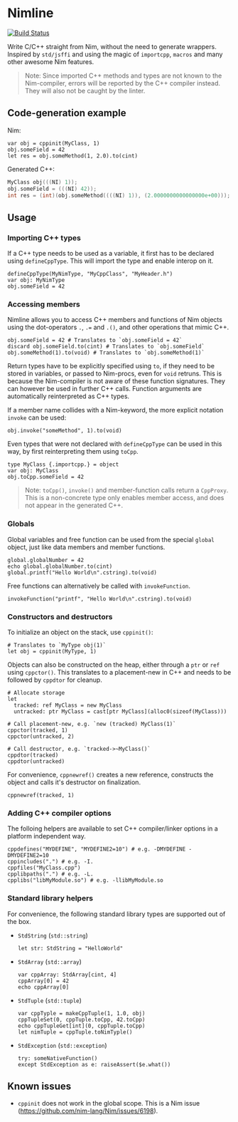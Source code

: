 # Nimline

[![Build Status](https://travis-ci.com/fragcolor-xyz/nimline.svg?branch=master)  ](https://travis-ci.com/fragcolor-xyz/nimline)

Write C/C++ straight from Nim, without the need to generate wrappers. Inspired by `std/jsffi` and using the magic of `importcpp`, `macros` and many other awesome Nim features.

> Note: Since imported C++ methods and types are not known to the Nim-compiler, errors will be reported by the C++ compiler instead. They will also not be caught by the linter.

## Code-generation example

Nim:
```nimrod
var obj = cppinit(MyClass, 1)
obj.someField = 42
let res = obj.someMethod(1, 2.0).to(cint)
```
Generated C++:
```cpp
MyClass obj(((NI) 1));
obj.someField = (((NI) 42));
int res = (int)(obj.someMethod((((NI) 1)), (2.0000000000000000e+00)));
```

## Usage

### Importing C++ types

If a C++ type needs to be used as a variable, it first has to be declared using `defineCppType`. This will import the type and enable interop on it.

```nimrod
defineCppType(MyNimType, "MyCppClass", "MyHeader.h")
var obj: MyNimType
obj.someField = 42
```

### Accessing members

Nimline allows you to access C++ members and functions of Nim objects using the dot-operators `.`, `.=` and `.()`, and other operations that mimic C++.

```nimrod
obj.someField = 42 # Translates to `obj.someField = 42`
discard obj.someField.to(cint) # Translates to `obj.someField`
obj.someMethod(1).to(void) # Translates to `obj.someMethod(1)`
```

Return types have to be explicitly specified using `to`, if they need to be stored in variables, or passed to Nim-procs, even for `void` retruns.
This is because the Nim-compiler is not aware of these function signatures. They can however be used in further C++ calls.
Function arguments are automatically reinterpreted as C++ types.

If a member name collides with a Nim-keyword, the more explicit notation `invoke` can be used:
```
obj.invoke("someMethod", 1).to(void)
```

Even types that were not declared with `defineCppType` can be used in this way, by first reinterpreting them using `toCpp`.
```nimrod
type MyClass {.importcpp.} = object
var obj: MyClass
obj.toCpp.someField = 42
```

> Note: `toCpp()`, `invoke()` and member-function calls return a `CppProxy`. This is a non-concrete type only enables member access, and does not appear in the generated C++.

### Globals

Global variables and free function can be used from the special `global` object, just like data members and member functions.

```nimrod
global.globalNumber = 42
echo global.globalNumber.to(cint)
global.printf("Hello World\n".cstring).to(void)
```

Free functions can alternatively be called with `invokeFunction`.
```nimrod
invokeFunction("printf", "Hello World\n".cstring).to(void)
```

### Constructors and destructors

To initialize an object on the stack, use `cppinit()`:

```nimrod
# Translates to `MyType obj(1)`
let obj = cppinit(MyType, 1)
```

Objects can also be constructed on the heap, either through a `ptr` or `ref` using `cppctor()`.
This translates to a placement-new in C++ and needs to be followed by `cppdtor` for cleanup.
```nimrod
# Allocate storage
let
  tracked: ref MyClass = new MyClass
  untracked: ptr MyClass = cast[ptr MyClass](alloc0(sizeof(MyClass)))

# Call placement-new, e.g. `new (tracked) MyClass(1)`
cppctor(tracked, 1)
cppctor(untracked, 2)

# Call destructor, e.g. `tracked->~MyClass()`
cppdtor(tracked)
cppdtor(untracked)
```

For convenience, `cppnewref()` creates a new reference, constructs the object and calls it's destructor on finalization.
```nimrod
cppnewref(tracked, 1)
```

### Adding C++ compiler options

The folloing helpers are available to set C++ compiler/linker options in a platform independent way.

```nimrod
cppdefines("MYDEFINE", "MYDEFINE2=10") # e.g. -DMYDEFINE -DMYDEFINE2=10
cppincludes(".") # e.g. -I.
cppfiles("MyClass.cpp")
cpplibpaths(".") # e.g. -L.
cpplibs("libMyModule.so") # e.g. -llibMyModule.so
```

### Standard library helpers

For convenience, the following standard library types are supported out of the box.

- `StdString` (`std::string`)
  ```nimrod
  let str: StdString = "HelloWorld"
  ```

- `StdArray` (`std::array`)
  ```nimrod
  var cppArray: StdArray[cint, 4]
  cppArray[0] = 42
  echo cppArray[0]
  ```

- `StdTuple` (`std::tuple`)
  ```nimrod
  var cppTyple = makeCppTuple(1, 1.0, obj)
  cppTupleSet(0, cppTuple.toCpp, 42.toCpp)
  echo cppTupleGet[int](0, cppTuple.toCpp)
  let nimTuple = cppTuple.toNimTyple()
  ```

- `StdException` (`std::exception`)
  ```nimrod
  try: someNativeFunction()
  except StdException as e: raiseAssert($e.what())
  ```
## Known issues

- `cppinit` does not work in the global scope. This is a Nim issue (https://github.com/nim-lang/Nim/issues/6198).